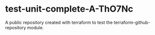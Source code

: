 # test-unit-complete-A-ThO7Nc
A public repository created with terraform to test the terraform-github-repository module.
